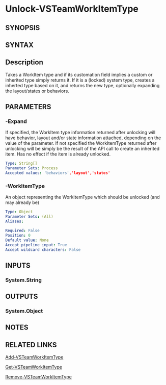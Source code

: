 <!-- #include "./common/header.md" -->

# Unlock-VSTeamWorkItemType

## SYNOPSIS

<!-- #include "./synopsis/Unlock-VSTeamWorkItemType.md" -->

## SYNTAX

## Description

Takes a WorkItem type and if its customation field implies a custom or inherited type simply returns it.
If it is a (locked) system type, creates a inherted type based on it, and returns the new type, optionally expanding the layout/states or behaviors.

## PARAMETERS

### -Expand

If specified, the WorkItem type information returned after unlocking will have behavior, layout and/or state information attached, depending on the value of the parameter.
If not specified the WorkItemType returned after unlocking will be simply be the result of the API call to create an inherited item.
Has no effect if the item is already unlocked.

```yaml
Type: String[]
Parameter Sets: Process
Accepted values: 'behaviors','layout','states'
```

<!-- #include "./params/forcegroup.md" -->

### -WorkItemType

An object representing the WorkItemType which should be unlocked (and may already be)

```yaml
Type: Object
Parameter Sets: (All)
Aliases:

Required: False
Position: 0
Default value: None
Accept pipeline input: True
Accept wildcard characters: False
```

## INPUTS

### System.String

## OUTPUTS

### System.Object

## NOTES

## RELATED LINKS

[Add-VSTeamWorkItemType](Add-VSTeamWorkItemType.md)

[Get-VSTeamWorkItemType](Get-VSTeamWorkItemType.md)

[Remove-VSTeamWorkItemType](Remove-VSTeamWorkItemType.md)